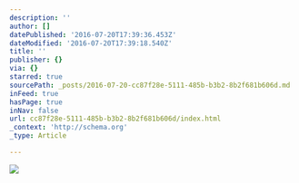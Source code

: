 ```yaml
---
description: ''
author: []
datePublished: '2016-07-20T17:39:36.453Z'
dateModified: '2016-07-20T17:39:18.540Z'
title: ''
publisher: {}
via: {}
starred: true
sourcePath: _posts/2016-07-20-cc87f28e-5111-485b-b3b2-8b2f681b606d.md
inFeed: true
hasPage: true
inNav: false
url: cc87f28e-5111-485b-b3b2-8b2f681b606d/index.html
_context: 'http://schema.org'
_type: Article

---
```

![](https://the-grid-user-content.s3-us-west-2.amazonaws.com/9c17f984-6abd-4eae-9cae-19ed3dbdd5c4.jpg)